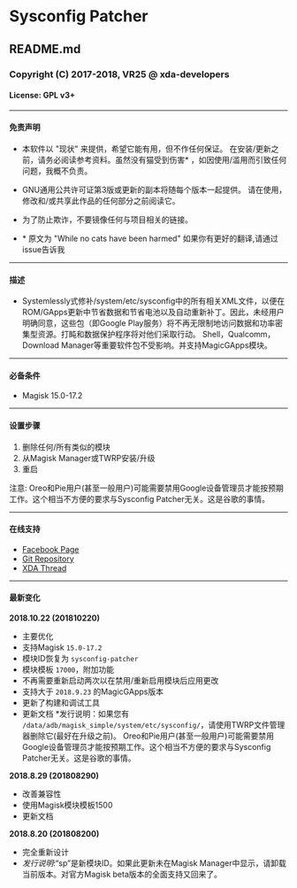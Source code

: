 # Sysconfig Patcher
## README.md
### Copyright (C) 2017-2018, VR25 @ xda-developers
#### License: GPL v3+



---
#### 免责声明

- 本软件以 "现状" 来提供，希望它能有用，但不作任何保证。 在安装/更新之前，请务必阅读参考资料。虽然没有猫受到伤害* ，如因使用/滥用而引致任何问题，我概不负责。
- GNU通用公共许可证第3版或更新的副本将随每个版本一起提供。 请在使用，修改和/或共享此作品的任何部分之前阅读它。
- 为了防止欺诈，不要镜像任何与项目相关的链接。

- \* 原文为 "While no cats have been harmed" 如果你有更好的翻译,请通过issue告诉我
---
#### 描述

- Systemlessly式修补/system/etc/sysconfig中的所有相关XML文件，以便在ROM/GApps更新中节省数据和节省电池以及自动重新补丁。因此，未经用户明确同意，这些包（即Google Play服务）将不再无限制地访问数据和功率密集型资源。打盹和数据保护程序将对他们采取行动。 Shell，Qualcomm，Download Manager等重要软件包不受影响。并支持MagicGApps模块。


---
#### 必备条件

- Magisk 15.0-17.2



---
#### 设置步骤

1. 删除任何/所有类似的模块
2. 从Magisk Manager或TWRP安装/升级
3. 重启

注意: Oreo和Pie用户(甚至一般用户)可能需要禁用Google设备管理员才能按预期工作。这个相当不方便的要求与Sysconfig Patcher无关。这是谷歌的事情。


---
#### 在线支持

- [Facebook Page](https://facebook.com/VR25-at-xda-developers-258150974794782)
- [Git Repository](https://github.com/Magisk-Modules-Repo/sysconfig-patcher)
- [XDA Thread](https://forum.xda-developers.com/apps/magisk/module-sysconfig-patcher-t3668435)



---
#### 最新变化

**2018.10.22 (201810220)**
- 主要优化
- 支持Magisk `15.0-17.2`
- 模块ID恢复为 `sysconfig-patcher`
- 模块模板 `17000`，附加功能
- 不再需要重新启动两次以在禁用/重新启用模块后应用更改
- 支持大于 `2018.9.23` 的MagicGApps版本
- 更新了构建和调试工具
- 更新文档
*发行说明：如果您有 `/data/adb/magisk_simple/system/etc/sysconfig/`，请使用TWRP文件管理器删除它(最好在升级之前)。 Oreo和Pie用户(甚至一般用户)可能需要禁用Google设备管理员才能按预期工作。这个相当不方便的要求与Sysconfig Patcher无关。这是谷歌的事情。

**2018.8.29 (201808290)**
- 改善兼容性
- 使用Magisk模块模板1500
- 更新文档

**2018.8.20 (201808200)**
- 完全重新设计
- *发行说明*:“sp”是新模块ID。如果此更新未在Magisk Manager中显示，请卸载当前版本。对官方Magisk beta版本的全面支持又回来了。
